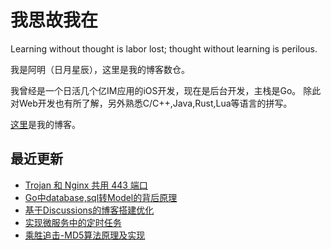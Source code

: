 # 我思故我在
Learning without thought is labor lost; thought without learning is perilous.

我是阿明（日月星辰），这里是我的博客数仓。

我曾经是一个日活几个亿IM应用的iOS开发，现在是后台开发，主栈是Go。
除此对Web开发也有所了解，另外熟悉C/C++,Java,Rust,Lua等语言的拼写。

[这里](https://blog.metaprogramming.space/)是我的博客。

## 最近更新

<!-- BLOG-POST-LIST:START -->
- [Trojan 和 Nginx 共用 443 端口](https://blog.metaprogramming.space/post/11.html)
- [Go中database,sql转Model的背后原理](https://blog.metaprogramming.space)
- [基于Discussions的博客搭建优化](https://blog.metaprogramming.space)
- [实现微服务中的定时任务](https://blog.metaprogramming.space/post/8.html)
- [乘胜追击-MD5算法原理及实现](https://blog.metaprogramming.space/post/7.html)
<!-- BLOG-POST-LIST:END -->
